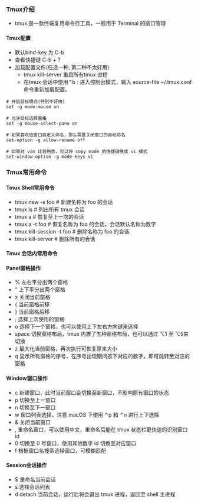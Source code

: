 ### Tmux介绍
- tmux 是一款终端复用命令行工具，一般用于 Terminal 的窗口管理

#### Tmux配置
- 默认bind-key 为 C-b
- 查看快捷键 C-b + ?
- 加载配置文件(任选一种, 第二种不太好用)
    - tmux kill-server 重启所有tmux 进程
    - 在tmux 会话中使用⌃b : 进入控制台模式，输入 source-file ~/.tmux.conf 命令重新加载配置。

```
# 开启鼠标模式(特别不好用)
set -g mode-mouse on

# 允许鼠标选择窗格
set -g mouse-select-pane on

# 如果喜欢给窗口自定义命名，那么需要关闭窗口的自动命名
set-option -g allow-rename off

# 如果对 vim 比较熟悉，可以将 copy mode 的快捷键换成 vi 模式
set-window-option -g mode-keys vi
```

### Tmux常用命令
#### Tmux Shell常用命令
- tmux new -s foo               # 新建名称为 foo 的会话
- tmux ls                       # 列出所有 tmux 会话
- tmux a                        # 恢复至上一次的会话
- tmux a -t foo                 # 恢复名称为 foo 的会话，会话默认名称为数字
- tmux kill-session -t foo      # 删除名称为 foo 的会话
- tmux kill-server              # 删除所有的会话

#### Tmux 会话内常用命令
#### Panel窗格操作
- % 左右平分出两个窗格
- " 上下平分出两个窗格
- x 关闭当前窗格
- { 当前窗格前移
- } 当前窗格后移
- ; 选择上次使用的窗格
- o 选择下一个窗格，也可以使用上下左右方向键来选择
- space 切换窗格布局，tmux 内置了五种窗格布局，也可以通过 ⌥1 至 ⌥5来切换
- z 最大化当前窗格，再次执行可恢复原来大小
- q 显示所有窗格的序号，在序号出现期间按下对应的数字，即可跳转至对应的窗格

#### Window窗口操作
- c 新建窗口，此时当前窗口会切换至新窗口，不影响原有窗口的状态
- p 切换至上一窗口
- n 切换至下一窗口
- w 窗口列表选择，注意 macOS 下使用 ⌃p 和 ⌃n 进行上下选择
- & 关闭当前窗口
- , 重命名窗口，可以使用中文，重命名后能在 tmux 状态栏更快速的识别窗口 id
- 0 切换至 0 号窗口，使用其他数字 id 切换至对应窗口
- f 根据窗口名搜索选择窗口，可模糊匹配

#### Session会话操作
- $ 重命名当前会话
- s 选择会话列表
- d detach 当前会话，运行后将会退出 tmux 进程，返回至 shell 主进程
